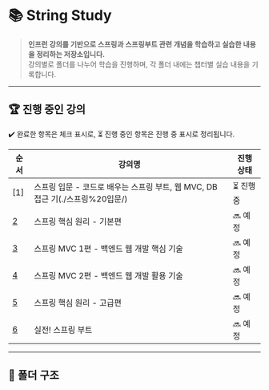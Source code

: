 # 📚 String Study

> **인프런 강의를 기반으로 스프링과 스프링부트 관련 개념을 학습하고 실습한 내용을 정리하는 저장소입니다.**  
> 강의별로 폴더를 나누어 학습을 진행하며, 각 폴더 내에는 챕터별 실습 내용을 기록합니다.

---

## 🏆 **진행 중인 강의**
✔️ 완료한 항목은 체크 표시로, ⏳ 진행 중인 항목은 진행 중 표시로 정리됩니다.

| 순서 | 강의명 | 진행 상태 |
|--------|--------------------------|----------|
| [1] | 스프링 입문 - 코드로 배우는 스프링 부트, 웹 MVC, DB 접근 기(./스프링%20입문/) | ⏳ 진행 중 |
| [2](./스프링핵심기본/) | 스프링 핵심 원리 - 기본편 | 🔜 예정 |
| [3](./스프링MVC1/) | 스프링 MVC 1편 - 백엔드 웹 개발 핵심 기술 | 🔜 예정 |
| [4](./스프링MVC2/) | 스프링 MVC 2편 - 백엔드 웹 개발 활용 기술 | 🔜 예정 |
| [5](./스프링핵심고급/) | 스프링 핵심 원리 - 고급편 | 🔜 예정 |
| [6](./실전스프링부트/) | 실전! 스프링 부트 | 🔜 예정 |

---

## 📌 **폴더 구조**

